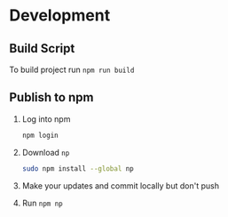 # Development

## Build Script

To build project run `npm run build`

## Publish to npm
1. Log into npm
    ```bash
    npm login
    ```
2. Download `np`
   
   ```bash
   sudo npm install --global np
   ```
3. Make your updates and commit locally but don't push
4. Run `npm np`